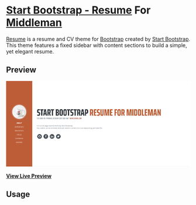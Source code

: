 # [Start Bootstrap - Resume](https://startbootstrap.com/template-overviews/resume/) For [Middleman](https://middlemanapp.com)

[Resume](https://startbootstrap.com/template-overviews/resume/) is a resume and CV theme for [Bootstrap](http://getbootstrap.com/) created by [Start Bootstrap](http://startbootstrap.com/). This theme features a fixed sidebar with content sections to build a simple, yet elegant resume.

## Preview

![Resume Preview](https://github.com/aroaminggeek/Start-Bootstrap-Resume-For-Middleman/blob/master/screenshot.png)

**[View Live Preview](https://blackrockdigital.github.io/startbootstrap-resume/)**



## Usage

